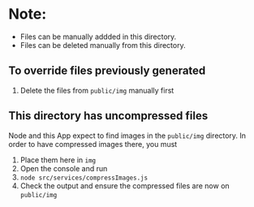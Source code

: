 # Note:

- Files can be manually addded in this directory.
- Files can be deleted manually from this directory.

## To override files previously generated
1. Delete the files from `public/img` manually first

## This directory has uncompressed files

Node and this App expect to find images in the `public/img` directory. In order to have compressed images there, you must

1. Place them here in `img`
1. Open the console and run
1. `node src/services/compressImages.js`
1. Check the output and ensure the compressed files are now on `public/img`